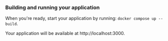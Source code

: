 ### Building and running your application

When you're ready, start your application by running:
`docker compose up --build`.

Your application will be available at http://localhost:3000.